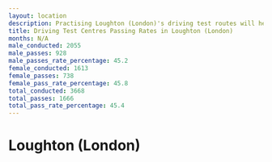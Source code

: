 ```yaml
---
layout: location
description: Practising Loughton (London)'s driving test routes will help you become more confident in your gear-changing abilities.
title: Driving Test Centres Passing Rates in Loughton (London)
months: N/A
male_conducted: 2055
male_passes: 928
male_passes_rate_percentage: 45.2
female_conducted: 1613
female_passes: 738
female_pass_rate_percentage: 45.8
total_conducted: 3668
total_passes: 1666
total_pass_rate_percentage: 45.4
---
```


# Loughton (London)
